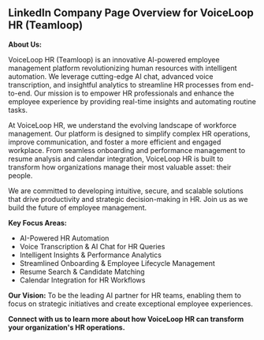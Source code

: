 ## LinkedIn Company Page Overview for VoiceLoop HR (Teamloop)

**About Us:**

VoiceLoop HR (Teamloop) is an innovative AI-powered employee management platform revolutionizing human resources with intelligent automation. We leverage cutting-edge AI chat, advanced voice transcription, and insightful analytics to streamline HR processes from end-to-end. Our mission is to empower HR professionals and enhance the employee experience by providing real-time insights and automating routine tasks.

At VoiceLoop HR, we understand the evolving landscape of workforce management. Our platform is designed to simplify complex HR operations, improve communication, and foster a more efficient and engaged workplace. From seamless onboarding and performance management to resume analysis and calendar integration, VoiceLoop HR is built to transform how organizations manage their most valuable asset: their people.

We are committed to developing intuitive, secure, and scalable solutions that drive productivity and strategic decision-making in HR. Join us as we build the future of employee management.

**Key Focus Areas:**
*   AI-Powered HR Automation
*   Voice Transcription & AI Chat for HR Queries
*   Intelligent Insights & Performance Analytics
*   Streamlined Onboarding & Employee Lifecycle Management
*   Resume Search & Candidate Matching
*   Calendar Integration for HR Workflows

**Our Vision:** To be the leading AI partner for HR teams, enabling them to focus on strategic initiatives and create exceptional employee experiences.

**Connect with us to learn more about how VoiceLoop HR can transform your organization's HR operations.**

